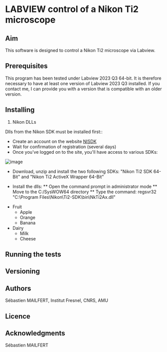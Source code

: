 # LABVIEW control of a Nikon Ti2 microscope

## Aim
This software is designed to control a Nikon Ti2 microscope via Labview.

## Prerequisites
This program has been tested under Labview 2023 Q3 64-bit. It is therefore necessary to have at least one version of Labview 2023 Q3 installed. If you contact me, I can provide you with a version that is compatible with an older version.


## Installing


1. Nikon DLLs
   
Dlls from the Nikon SDK must be installed first::

* Create an account on the website [NISDK](https://nisdk.recollective.com/microscopes)
* Wait for confirmation of registration (several days)
* Once you've logged on to the site, you'll have access to various SDKs:

![image](https://github.com/MAILFERT-Sebastien/-LABVIEW-Nikon-Ti2-microscope-control/assets/150167221/76514f46-949e-4739-8f99-eeed769e7f44)

* Download, unzip and install the two following SDKs: "Nikon Ti2 SDK 64-Bit" and "Nikon Ti2 ActiveX Wrapper 64-Bit"

* Install the dlls:
   ** Open the command prompt in administrator mode
   ** Move to the C:/SysWOW64 directory
   ** Type the command: regsvr32 "C:\Program Files\Nikon\Ti2-SDK\bin\NkTi2Ax.dll"

<ul>
<li>Fruit
<ul>
<li>Apple</li>
<li>Orange</li>
<li>Banana</li>
</ul>
</li>
<li>Dairy
<ul>
<li>Milk</li>
<li>Cheese</li>
</ul>
</li>
</ul>


## Running the tests

## Versioning

## Authors
Sébastien MAILFERT, Institut Fresnel, CNRS, AMU

## Licence

## Acknowledgments
Sébastien MAILFERT
